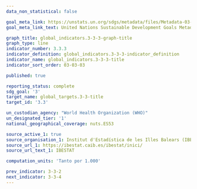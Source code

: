 ```yaml
---
data_non_statistical: false

goal_meta_link: https://unstats.un.org/sdgs/metadata/files/Metadata-03-03-03.pdf
goal_meta_link_text: United Nations Sustainable Development Goals Metadata (PDF)

graph_title: global_indicators.3-3-3-graph-title
graph_type: line
indicator_number: 3.3.3
indicator_definition: global_indicators.3-3-3-indicator_definition
indicator_name: global_indicators.3-3-3-title
indicator_sort_order: 03-03-03

published: true

reporting_status: complete
sdg_goal: '3'
target_name: global_targets.3-3-title
target_id: '3.3'

un_custodian_agency: "World Health Organization (WHO)"
un_designated_tier: '1'
national_geographical_coverage: nuts.ES53

source_active_1: true
source_organisation_1: Institut d'Estadística de les Illes Balears (IBESTAT)
source_url_1: https://ibestat.caib.es/ibestat/inici/
source_url_text_1: IBESTAT

computation_units: 'Tanto por 1.000'

prev_indicator: 3-3-2
next_indicator: 3-3-4
---
```

